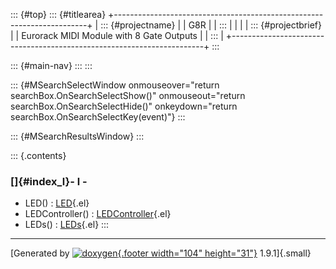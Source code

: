 ::: {#top}
::: {#titlearea}
+-----------------------------------------------------------------------+
| ::: {#projectname}                                                    |
| G8R                                                                   |
| :::                                                                   |
|                                                                       |
| ::: {#projectbrief}                                                   |
| Eurorack MIDI Module with 8 Gate Outputs                              |
| :::                                                                   |
+-----------------------------------------------------------------------+
:::

::: {#main-nav}
:::
:::

::: {#MSearchSelectWindow onmouseover="return searchBox.OnSearchSelectShow()" onmouseout="return searchBox.OnSearchSelectHide()" onkeydown="return searchBox.OnSearchSelectKey(event)"}
:::

::: {#MSearchResultsWindow}
:::

::: {.contents}
 

### []{#index_l}- l -

-   LED() : [LED](classLED.html#a2f9846058d6c93165846802571e877bf){.el}
-   LEDController() :
    [LEDController](classLEDController.html#a745e22f2bff89379f1ba931ef3e87af9){.el}
-   LEDs() :
    [LEDs](classLEDs.html#a1bd8cd6dfe54db1248b5749d532e705a){.el}
:::

------------------------------------------------------------------------

[Generated by [![doxygen](doxygen.svg){.footer width="104"
height="31"}](https://www.doxygen.org/index.html) 1.9.1]{.small}
